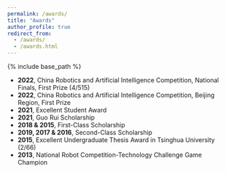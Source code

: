 ```yaml
---
permalink: /awards/
title: "Awards"
author_profile: true
redirect_from: 
  - /awards/
  - /awards.html
---
```


{% include base_path %}

 
- **2022**, China Robotics and Artificial Intelligence Competition, National Finals, First Prize (4/515)  
- **2022**, China Robotics and Artificial Intelligence Competition, Beijing Region, First Prize  
- **2021**, Excellent Student Award  
- **2021**, Guo Rui Scholarship  
- **2018 & 2015**, First-Class Scholarship  
- **2019, 2017 & 2016**, Second-Class Scholarship  
- **2015**, Excellent Undergraduate Thesis Award in Tsinghua University (2/66)  
- **2013**, National Robot Competition-Technology Challenge Game Champion  


